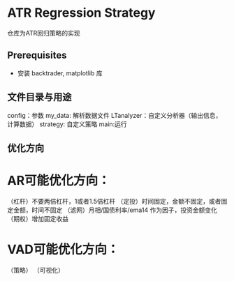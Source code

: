 # ATR Regression Strategy
仓库为ATR回归策略的实现

## Prerequisites
- 安装 backtrader, matplotlib 库

## 文件目录与用途
config：参数
my_data: 解析数据文件
LTanalyzer：自定义分析器（输出信息，计算数据）
strategy: 自定义策略
main:运行

## 优化方向
# AR可能优化方向：
（杠杆）不要两倍杠杆，1或者1.5倍杠杆
（定投）时间固定，金额不固定，或者固定金额，时间不固定
（滤网）月相/国债利率/ema14 作为因子，投资金额变化
（期权）增加固定收益

# VAD可能优化方向：
（策略）
（可视化）